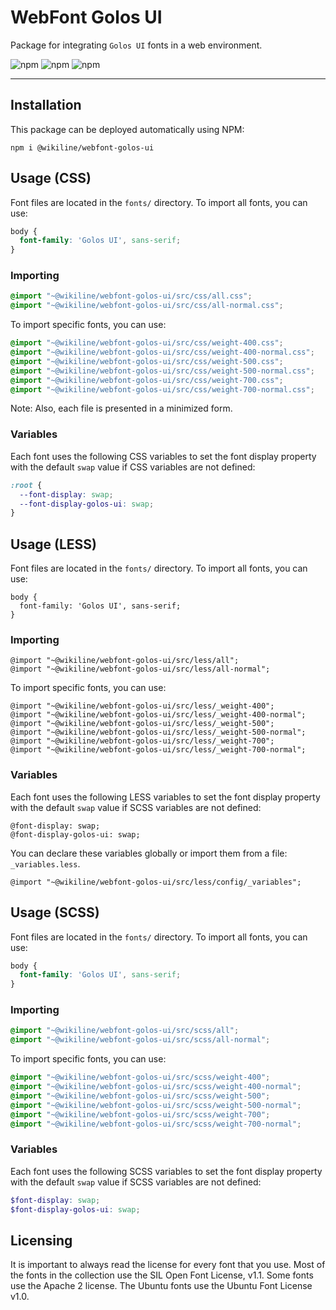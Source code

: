 # WebFont Golos UI

Package for integrating `Golos UI` fonts in a web environment.

![npm](https://img.shields.io/npm/v/@wikiline/webfont-golos-ui?style=for-the-badge)
![npm](https://img.shields.io/npm/dm/@wikiline/webfont-golos-ui?style=for-the-badge)
![npm](https://img.shields.io/npm/dt/@wikiline/webfont-golos-ui?style=for-the-badge)
___

## Installation

This package can be deployed automatically using NPM:

```
npm i @wikiline/webfont-golos-ui
```

## Usage (CSS)

Font files are located in the `fonts/` directory. To import all fonts, you can use:

```css
body {
  font-family: 'Golos UI', sans-serif;
}
```

### Importing

```css
@import "~@wikiline/webfont-golos-ui/src/css/all.css";
@import "~@wikiline/webfont-golos-ui/src/css/all-normal.css";
```

To import specific fonts, you can use:

```css
@import "~@wikiline/webfont-golos-ui/src/css/weight-400.css";
@import "~@wikiline/webfont-golos-ui/src/css/weight-400-normal.css";
@import "~@wikiline/webfont-golos-ui/src/css/weight-500.css";
@import "~@wikiline/webfont-golos-ui/src/css/weight-500-normal.css";
@import "~@wikiline/webfont-golos-ui/src/css/weight-700.css";
@import "~@wikiline/webfont-golos-ui/src/css/weight-700-normal.css";
```

Note: Also, each file is presented in a minimized form.

### Variables

Each font uses the following CSS variables to set the font display property with the default `swap` value if CSS
variables are not defined:

```css
:root {
  --font-display: swap;
  --font-display-golos-ui: swap;
}
```

## Usage (LESS)

Font files are located in the `fonts/` directory. To import all fonts, you can use:

```less
body {
  font-family: 'Golos UI', sans-serif;
}
```

### Importing

```less
@import "~@wikiline/webfont-golos-ui/src/less/all";
@import "~@wikiline/webfont-golos-ui/src/less/all-normal";
```

To import specific fonts, you can use:

```less
@import "~@wikiline/webfont-golos-ui/src/less/_weight-400";
@import "~@wikiline/webfont-golos-ui/src/less/_weight-400-normal";
@import "~@wikiline/webfont-golos-ui/src/less/_weight-500";
@import "~@wikiline/webfont-golos-ui/src/less/_weight-500-normal";
@import "~@wikiline/webfont-golos-ui/src/less/_weight-700";
@import "~@wikiline/webfont-golos-ui/src/less/_weight-700-normal";
```

### Variables

Each font uses the following LESS variables to set the font display property with the default `swap` value if SCSS
variables are not defined:

```less
@font-display: swap;
@font-display-golos-ui: swap;
```

You can declare these variables globally or import them from a file: `_variables.less`.

```less
@import "~@wikiline/webfont-golos-ui/src/less/config/_variables";
```

## Usage (SCSS)

Font files are located in the `fonts/` directory. To import all fonts, you can use:

```scss
body {
  font-family: 'Golos UI', sans-serif;
}
```

### Importing

```scss
@import "~@wikiline/webfont-golos-ui/src/scss/all";
@import "~@wikiline/webfont-golos-ui/src/scss/all-normal";
```

To import specific fonts, you can use:

```scss
@import "~@wikiline/webfont-golos-ui/src/scss/weight-400";
@import "~@wikiline/webfont-golos-ui/src/scss/weight-400-normal";
@import "~@wikiline/webfont-golos-ui/src/scss/weight-500";
@import "~@wikiline/webfont-golos-ui/src/scss/weight-500-normal";
@import "~@wikiline/webfont-golos-ui/src/scss/weight-700";
@import "~@wikiline/webfont-golos-ui/src/scss/weight-700-normal";
```

### Variables

Each font uses the following SCSS variables to set the font display property with the default `swap` value if SCSS
variables are not defined:

```scss
$font-display: swap;
$font-display-golos-ui: swap;
```

## Licensing

It is important to always read the license for every font that you use. Most of the fonts in the collection use the SIL
Open Font License, v1.1. Some fonts use the Apache 2 license. The Ubuntu fonts use the Ubuntu Font License v1.0.
